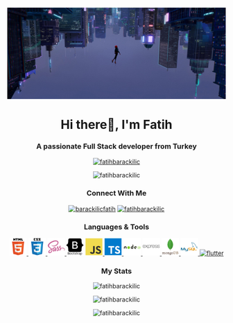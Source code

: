 <!-- https://github.com/alexandresanlim/Badges4-README.md-Profile#welcome-badges-4-readmemd-profile -->

<p align="center">
  <img src="./assets/spiderman.jpg" with="100%" alt="fatihbarackilic" />
</p>

<h1 align="center">Hi there👋, I'm Fatih</h1>
<h3 align="center">A passionate Full Stack developer from Turkey</h3>

<!-- Joke -->
<!-- <p align="center">
      <img
        src="https://readme-jokes.vercel.app/api?bgColor=%230D1117&borderColor=white&qColor=%233178C6&aColor=%23C2D0D8&textColor=%23C2D0D8&codeColor=%23C2D0D8"
        alt="Jokes Card"
      />
    </p> -->

<!-- Quotes -->
<p align="center">
  <a target="blank" href="https://github.com/piyushsuthar/github-readme-quotes">
    <img
      src="https://quotes-github-readme.vercel.app/api?type=horizontal"
      alt="fatihbarackilic"
    />
  </a>
</p>

<!-- Trophies -->
<p align="center">
  <!-- <a target="blank" href="https://github.com/ryo-ma/github-profile-trophy"> -->
    <img
      src="https://github-profile-trophy.vercel.app/?username=fatihbarackilic&no-bg=true&no-frame=true&column=-1&rank=SSS,SS,S,AAA,AA,A,B,C"
      alt="fatihbarackilic"
    />
  <!-- </a> -->
</p>

<!-- Connection -->
<h3 align="center">Connect With Me</h3>
    <p align="center">
      <!-- <a target="blank" href="https://dev.to/fatihbarackilic" target="blank"
        ><img
          align="center"
          src="https://raw.githubusercontent.com/rahuldkjain/github-profile-readme-generator/master/src/images/icons/Social/devto.svg"
          alt="fatihbarackilic"
          height="30"
          width="40"
      /></a> -->
      <a target="blank" href="https://twitter.com/barackilicfatih" target="blank"
        ><img
          align="center"
          src="https://raw.githubusercontent.com/rahuldkjain/github-profile-readme-generator/master/src/images/icons/Social/twitter.svg"
          alt="barackilicfatih"
          height="30"
          width="40"
      /></a>
      <a
        target="blank"
        href="https://linkedin.com/in/fatihbarackilic"
        target="blank"
        ><img
          align="center"
          src="https://raw.githubusercontent.com/rahuldkjain/github-profile-readme-generator/master/src/images/icons/Social/linked-in-alt.svg"
          alt="fatihbarackilic"
          height="30"
          width="40"
      /></a>
      <!-- <a target="blank" href="https://instagram.com/fatihbarackilic" target="blank"
        ><img
          align="center"
          src="https://raw.githubusercontent.com/rahuldkjain/github-profile-readme-generator/master/src/images/icons/Social/instagram.svg"
          alt="fatihbarackilic"
          height="30"
          width="40"
      /></a>
      <a target="blank" href="https://hashnode.com/@fatihbarackilic" target="blank"
        ><img
          align="center"
          src="https://raw.githubusercontent.com/rahuldkjain/github-profile-readme-generator/master/src/images/icons/Social/hashnode.svg"
          alt="@fatihbarackilic"
          height="30"
          width="40"
      /></a>
      <a target="blank" href="https://medium.com/@fatihbarackilic" target="blank"
        ><img
          align="center"
          src="https://raw.githubusercontent.com/rahuldkjain/github-profile-readme-generator/master/src/images/icons/Social/medium.svg"
          alt="@fatihbarackilic"
          height="30"
          width="40"
      /></a> -->
    </p>

<!-- Language and Tools -->
<h3 align="center">Languages & Tools</h3>
<p align="center">
  <a
    target="blank"
    href="https://www.w3.org/html/"
    target="_blank"
    rel="noreferrer"
  >
    <img
      src="https://raw.githubusercontent.com/devicons/devicon/master/icons/html5/html5-original-wordmark.svg"
      alt="html5"
      width="40"
      height="40"
    />
  </a>
  <a
    target="blank"
    href="https://www.w3schools.com/css/"
    target="_blank"
    rel="noreferrer"
  >
    <img
      src="https://raw.githubusercontent.com/devicons/devicon/master/icons/css3/css3-original-wordmark.svg"
      alt="css3"
      width="40"
      height="40"
    />
  </a>
  <a
    target="blank"
    href="https://sass-lang.com"
    target="_blank"
    rel="noreferrer"
  >
    <img
      src="https://raw.githubusercontent.com/devicons/devicon/master/icons/sass/sass-original.svg"
      alt="sass"
      width="40"
      height="40"
    />
  </a>
  <a
    target="blank"
    href="https://getbootstrap.com"
    target="_blank"
    rel="noreferrer"
  >
    <img
      src="https://raw.githubusercontent.com/devicons/devicon/master/icons/bootstrap/bootstrap-plain-wordmark.svg"
      alt="bootstrap"
      width="40"
      height="40"
  /></a>
  <a
    target="blank"
    href="https://developer.mozilla.org/en-US/docs/Web/JavaScript"
    target="_blank"
    rel="noreferrer"
  >
    <img
      src="https://raw.githubusercontent.com/devicons/devicon/master/icons/javascript/javascript-original.svg"
      alt="javascript"
      width="40"
      height="40"
    />
  </a>
  <a
    target="blank"
    href="https://www.typescriptlang.org/"
    target="_blank"
    rel="noreferrer"
  >
    <img
      src="https://raw.githubusercontent.com/devicons/devicon/master/icons/typescript/typescript-original.svg"
      alt="typescript"
      width="40"
      height="40"
    />
  </a>
  <a target="blank" href="https://nodejs.org" target="_blank" rel="noreferrer">
    <img
      src="https://raw.githubusercontent.com/devicons/devicon/master/icons/nodejs/nodejs-original-wordmark.svg"
      alt="nodejs"
      width="40"
      height="40"
    />
  </a>
  <a
    target="blank"
    href="https://expressjs.com"
    target="_blank"
    rel="noreferrer"
  >
    <img
      src="https://raw.githubusercontent.com/devicons/devicon/master/icons/express/express-original-wordmark.svg"
      alt="express"
      width="40"
      height="40"
    />
  </a>
  <a
    target="blank"
    href="https://www.mongodb.com/"
    target="_blank"
    rel="noreferrer"
  >
    <img
      src="https://raw.githubusercontent.com/devicons/devicon/master/icons/mongodb/mongodb-original-wordmark.svg"
      alt="mongodb"
      width="40"
      height="40"
    />
  </a>
  <a
    target="blank"
    href="https://www.mysql.com/"
    target="_blank"
    rel="noreferrer"
  >
    <img
      src="https://raw.githubusercontent.com/devicons/devicon/master/icons/mysql/mysql-original-wordmark.svg"
      alt="mysql"
      width="40"
      height="40"
    />
  </a>
  <!-- <a
    target="blank"
    href="https://reactjs.org/"
    target="_blank"
    rel="noreferrer"
  >
    <img
      src="https://raw.githubusercontent.com/devicons/devicon/master/icons/react/react-original-wordmark.svg"
      alt="react"
      width="40"
      height="40"
    />
  </a> -->
  <a
    target="blank"
    href="https://flutter.dev/"
    target="_blank"
    rel="noreferrer"
  >
    <img
      src="https://www.vectorlogo.zone/logos/flutterio/flutterio-icon.svg"
      alt="flutter"
      width="40"
      height="40"
    />
  </a>
</p>

<!-- Github Stats -->
<h3 align="center">My Stats</h3>

<p align="center">
  <img
    src="https://github-readme-streak-stats.herokuapp.com/?user=fatihbarackilic&theme=github-dark-blue&hide_border=true"
    alt="fatihbarackilic"
  />
</p>

<p align="center">
  <img
    src="https://github-readme-stats.vercel.app/api?username=fatihbarackilic&show_icons=true&locale=en&theme=github_dark&show_icons=true&hide_border=true"
    alt="fatihbarackilic"
  />
</p>

<p align="center">
  <img
    src="https://github-readme-stats.vercel.app/api/top-langs?username=fatihbarackilic&show_icons=true&theme=github_dark&layout=compact&count_private=true&hide_border=true"
    alt="fatihbarackilic"
  />
</p>

<!-- <p align="center">
  <img
    src="https://activity-graph.herokuapp.com/graph?username=fatihbarackilic&theme=github&bg_color=0D1117"
    alt="fatihbarackilic"
  />
</p>

<p align="center">
  <img
    src="https://github-profile-summary-cards.vercel.app/api/cards/profile-details?username=fatihbarackilic&theme=github_dark"
    alt="fatihbarackilic"
  />
</p> -->

<!-- Badges -->
<!-- <h3 align="center">Education</h3>
<p align="center">
  <img
    src="https://img.shields.io/badge/Codecademy-FFF0E5?style=for-the-badge&logo=codecademy&logoColor=303347"
    alt="codecademy"
  />
  <img
    src="https://img.shields.io/badge/freecodecamp-27273D?style=for-the-badge&logo=freecodecamp&logoColor=white"
    alt="freecodecamp"
  />
  <img
    src="https://img.shields.io/badge/Udemy-EC5252?style=for-the-badge&logo=Udemy&logoColor=white"
    alt="Udemy"
  />
</p>

<h3 align="center">Frameworks & Library</h3>
<p align="center">
  <img
    src="https://img.shields.io/badge/Bootstrap-563D7C?style=for-the-badge&logo=bootstrap&logoColor=white"
    alt="bootstrap"
  />
  <img
    src="https://img.shields.io/badge/Express.js-000000?style=for-the-badge&logo=express&logoColor=white"
    alt="express"
  />
  <img
    src="https://img.shields.io/badge/Font_Awesome-339AF0?style=for-the-badge&logo=fontawesome&logoColor=white"
    alt="fontawesome"
  />
  <img
    src="https://img.shields.io/badge/GitHub%20Pages-222222?style=for-the-badge&logo=GitHub%20Pages&logoColor=white"
    alt="GitHub"
  />
  <img
    src="https://img.shields.io/badge/JWT-000000?style=for-the-badge&logo=JSON%20web%20tokens&logoColor=white"
    alt="Json Web Token"
  />
  <img
    src="https://img.shields.io/badge/Markdown-000000?style=for-the-badge&logo=markdown&logoColor=white"
    alt="markdown"
  />
  <img
    src="https://img.shields.io/badge/Node.js-339933?style=for-the-badge&logo=nodedotjs&logoColor=white"
    alt="nodejs"
  />
  <img
    src="https://img.shields.io/badge/npm-CB3837?style=for-the-badge&logo=npm&logoColor=white"
    alt="npm"
  />
  <img
    src="https://img.shields.io/badge/Postman-FF6C37?style=for-the-badge&logo=Postman&logoColor=white"
    alt="Postman"
  />
  <img
    src="https://img.shields.io/badge/React-20232A?style=for-the-badge&logo=react&logoColor=61DAFB"
    alt="react"
  />
  <img
    src="https://img.shields.io/badge/Redux-593D88?style=for-the-badge&logo=redux&logoColor=white"
    alt="redux"
  />
  <img
    src="https://img.shields.io/badge/Sass-CC6699?style=for-the-badge&logo=sass&logoColor=white"
    alt="sass"
  />
  <img
    src="https://img.shields.io/badge/Svelte-4A4A55?style=for-the-badge&logo=svelte&logoColor=FF3E00"
    alt="svelte"
  />
  <img
    src="https://img.shields.io/badge/ts--node-3178C6?style=for-the-badge&logo=ts-node&logoColor=white"
    alt="ts-node"
  />
  <img
    src="https://img.shields.io/badge/Vite-B73BFE?style=for-the-badge&logo=vite&logoColor=FFD62E"
    alt="vite"
  />
  <img
    src="https://img.shields.io/badge/Yarn-2C8EBB?style=for-the-badge&logo=yarn&logoColor=white"
    alt="yarn"
  />
</p>
<h3 align="center">Code Editor & IDE</h3>
<p align="center">
  <img
    src="https://img.shields.io/badge/VSCode-0078D4?style=for-the-badge&logo=visual%20studio%20code&logoColor=white"
    alt="VSCode"
  />
  <img
    src="https://img.shields.io/badge/WebStorm-000000?style=for-the-badge&logo=WebStorm&logoColor=white"
    alt="WebStorm"
  />
</p>
<h3 align="center">Languages</h3>
<p align="center">
  <img
    src="https://img.shields.io/badge/HTML5-E34F26?style=for-the-badge&logo=html5&logoColor=white"
    alt="html5"
  />
  <img
    src="https://img.shields.io/badge/CSS3-1572B6?style=for-the-badge&logo=css3&logoColor=white"
    alt="css3"
  />
  <img
    src="https://img.shields.io/badge/JavaScript-323330?style=for-the-badge&logo=javascript&logoColor=F7DF1E"
    alt="javascript"
  />
  <img
    src="https://img.shields.io/badge/TypeScript-007ACC?style=for-the-badge&logo=typescript&logoColor=white"
    alt="typescript"
  />
</p>
<h3 align="center">Linters</h3>
<p align="center">
  <img
    src="https://img.shields.io/badge/prettier-1A2C34?style=for-the-badge&logo=prettier&logoColor=F7BA3E"
    alt="prettier"
  />
</p> -->